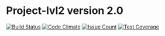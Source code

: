 # Project-lvl2 version 2.0

[![Build Status](https://travis-ci.org/krivtsov/project-lvl2-s93.svg?branch=master)](https://travis-ci.org/krivtsov/project-lvl2-s93) [![Code Climate](https://codeclimate.com/github/krivtsov/project-lvl2-s93/badges/gpa.svg)](https://codeclimate.com/github/krivtsov/project-lvl2-s93) [![Issue Count](https://codeclimate.com/github/krivtsov/project-lvl2-s93/badges/issue_count.svg)](https://codeclimate.com/github/krivtsov/project-lvl2-s93) [![Test Coverage](https://codeclimate.com/github/krivtsov/project-lvl2-s93/badges/coverage.svg)](https://codeclimate.com/github/krivtsov/project-lvl2-s93/coverage)
